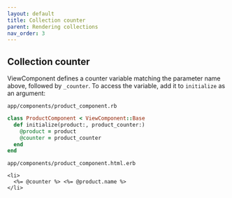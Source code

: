 ```yaml
---
layout: default
title: Collection counter
parent: Rendering collections
nav_order: 3
---
```


## Collection counter

ViewComponent defines a counter variable matching the parameter name above, followed by `_counter`. To access the variable, add it to `initialize` as an argument:

`app/components/product_component.rb`

```ruby
class ProductComponent < ViewComponent::Base
  def initialize(product:, product_counter:)
    @product = product
    @counter = product_counter
  end
end
```

`app/components/product_component.html.erb`

```text
<li>
  <%= @counter %> <%= @product.name %>
</li>
```
